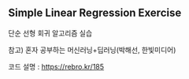 ## Simple Linear Regression Exercise


단순 선형 회귀 알고리즘 실습 

참고) 혼자 공부하는 머신러닝+딥러닝(박해선, 한빛미디어)

코드 설명 : https://rebro.kr/185
